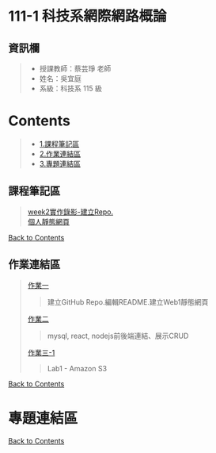 111-1 科技系網際網路概論
===

## 資訊欄

> - 授課教師：蔡芸琤 老師  
> - 姓名：吳宜庭  
> - 系級：科技系 115 級


# Contents
>-  [1.課程筆記區](https://github.com/ett9292/Web#課程筆記區)  
>-  [2.作業連結區](https://github.com/ett9292/Web#作業連結區)  
>-  [3.專題連結區](https://github.com/ett9292/Web#專題連結區)


## 課程筆記區
>[week2實作錄影-建立Repo.](https://youtu.be/lHtq9UfiEaY)  
[個人靜態網頁](http://ett9292.github.io/Web/mypage/)  


[Back to Contents](https://github.com/ett9292/Web#Contents)

## 作業連結區
>[作業一](https://www.youtube.com/watch?v=G_18HyH57Yo) 
>>建立GitHub Repo.編輯README.建立Web1靜態網頁  
>>
>[作業二](https://youtu.be/IrdHbooEPeY)
>>mysql, react, nodejs前後端連結、展示CRUD  
>>
>[作業三-1](https://youtu.be/WZliVl1iz0w)
>>Lab1 - Amazon S3  

[Back to Contents](https://github.com/ett9292/Web#Contents)

# 專題連結區
>
[Back to Contents](https://github.com/ett9292/Web#Contents)
